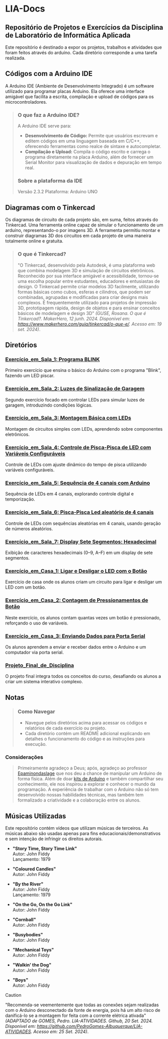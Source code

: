 # LIA-Docs

## Repositório de Projetos e Exercícios da Disciplina de Laboratório de Informática Aplicada
Este repositório é destinado a expor os projetos, trabalhos e atividades que foram feitos através do arduíno. Cada diretório corresponde a uma tarefa realizada.

## Códigos com a Arduino IDE
A Arduino IDE (Ambiente de Desenvolvimento Integrado) é um software utilizado para programar placas Arduino. Ela oferece uma interface amigável que facilita a escrita, compilação e upload de códigos para os microcontroladores.
> ### O que faz a Arduino IDE?
> A Arduino IDE serve para:
> - **Desenvolvimento de Código:** Permite que usuários escrevam e editem códigos em uma linguagem baseada em C/C++, oferecendo ferramentas como realce de sintaxe e autocompletar.
> - **Compilação e Upload:** Compila o código escrito e carrega o programa diretamente na placa Arduino, além de fornecer um Serial Monitor para visualização de dados e depuração em tempo real.
> ### Sobre a plataforma da IDE
> Versão 2.3.2 Plataforma: Arduino UNO

## Diagramas com o Tinkercad
Os diagramas de circuito de cada projeto são, em suma, feitos através do Tinkercad. Uma ferramenta online capaz de simular o funcionamento de um arduíno, representando-o por imagens 3D. A ferramenta permitiu montar e construir diagramas 3D dos circuitos em cada projeto de uma maneira totalmente online e gratuita.
> ### O que é Tinkercad?
> "O Tinkercad, desenvolvido pela Autodesk, é uma plataforma web que combina modelagem 3D e simulação de circuitos eletrônicos. Reconhecido por sua interface amigável e acessibilidade, tornou-se uma escolha popular entre estudantes, educadores e entusiastas de design. O Tinkercad permite criar modelos 3D facilmente, utilizando formas básicas como cubos, esferas e cilindros, que podem ser combinadas, agrupadas e modificadas para criar designs mais complexos. É frequentemente utilizado para projetos de impressão 3D, prototipagem rápida, design de objetos e para ensinar conceitos básicos de modelagem e design 3D" *(GUSE, Rosana. O que é Tinkercad?. MakerHero, 12 junh. 2024. Disponível em: https://www.makerhero.com/guia/tinkercad/o-que-e/. Acesso em: 19 set. 2024)*.


## Diretórios

### [Exercício_em_Sala_1: Programa BLINK](https://github.com/Matheusrammos/LIA-Docs/tree/main/Exerc%C3%ADcio_em_Sala_1)
Primeiro exercício que ensina o básico do Arduino com o programa "Blink", fazendo um LED piscar.

### [Exercício_em_Sala_2: Luzes de Sinalização de Garagem](https://github.com/Matheusrammos/LIA-Docs/tree/main/Exerc%C3%ADcio_em_Sala_2)
Segundo exercício focado em controlar LEDs para simular luzes de garagem, introduzindo condições lógicas.

### [Exercício_em_Sala_3: Montagem Básica com LEDs](https://github.com/Matheusrammos/LIA-Docs/tree/main/Exerc%C3%ADcio_em_Sala_3)
Montagem de circuitos simples com LEDs, aprendendo sobre componentes eletrônicos.

### [Exercício_em_Sala_4: Controle de Pisca-Pisca de LED com Variáveis Configuráveis](https://github.com/Matheusrammos/LIA-Docs/tree/main/Exerc%C3%ADcio_em_Sala_4)
Controle de LEDs com ajuste dinâmico do tempo de pisca utilizando variáveis configuráveis.

### [Exercício_em_Sala_5: Sequência de 4 canais com Arduino](https://github.com/Matheusrammos/LIA-Docs/tree/main/Exerc%C3%ADcio_em_Sala_5)
Sequência de LEDs em 4 canais, explorando controle digital e temporização.

### [Exercício_em_Sala_6: Pisca-Pisca Led aleatório de 4 canais](https://github.com/Matheusrammos/LIA-Docs/tree/main/Exerc%C3%ADcio_em_Sala_6)
Controle de LEDs com sequências aleatórias em 4 canais, usando geração de números aleatórios.

### [Exercício_em_Sala_7: Display Sete Segmentos: Hexadecimal](https://github.com/Matheusrammos/LIA-Docs/tree/main/Exerc%C3%ADcio_em_Sala_7)
Exibição de caracteres hexadecimais (0–9, A–F) em um display de sete segmentos.

### [Exercício_em_Casa_1: Ligar e Desligar o LED com o Botão](https://github.com/Matheusrammos/LIA-Docs/tree/main/Exerc%C3%ADcio_em_Casa_1)
Exercício de casa onde os alunos criam um circuito para ligar e desligar um LED com um botão.

### [Exercício_em_Casa_2: Contagem de Pressionamentos de Botão](https://github.com/Matheusrammos/LIA-Docs/tree/main/Exerc%C3%ADcio_em_Casa_2)
Neste exercício, os alunos contam quantas vezes um botão é pressionado, reforçando o uso de variáveis.

### [Exercício_em_Casa_3: Enviando Dados para Porta Serial](https://github.com/Matheusrammos/LIA-Docs/tree/main/Exerc%C3%ADcio_em_Casa_3)
Os alunos aprendem a enviar e receber dados entre o Arduino e um computador via porta serial.

### [Projeto_Final_de_Disciplina](https://github.com/Matheusrammos/LIA-Docs/tree/main/Projeto_Final_de_Disciplina)
O projeto final integra todos os conceitos do curso, desafiando os alunos a criar um sistema interativo complexo.

## Notas
> ### Como Navegar
> - Navegue pelos diretórios acima para acessar os códigos e relatórios de cada exercício ou projeto.
> - Cada diretório contém um README adicional  explicando em detalhes o funcionamento do código e as instruções para execução.

### Considerações
> Primeiramente agradeço a Deus; após, agradeço ao professor [Epaminondaslage](https://www.bing.com/ck/a?!&&p=cf945232149fce13JmltdHM9MTcyNjcwNDAwMCZpZ3VpZD0yNGZkYWYyYS1lMjZiLTYzMWYtMzY0MC1iYmJiZTNlZTYyZGImaW5zaWQ9NTE5Mg&ptn=3&ver=2&hsh=3&fclid=24fdaf2a-e26b-631f-3640-bbbbe3ee62db&psq=src%3d%22https%3a%2f%2fgithub.com%2fEpaminondaslage%2fAluno_Fulano_de_Tal%2fblob%2fmain%2fExercicio_em_Casa_1%2fFigura.jpeg%22+alt%3d%22Circuito%22+width%3d%2250%25%22&u=a1aHR0cHM6Ly9naXRodWIuY29tL0VwYW1pbm9uZGFzbGFnZQ&ntb=1) que nos deu a chance de manipular um Arduino de forma física. Além de doar [kits de Arduíno](https://github.com/Epaminondaslage/Kit-Arduino) e também compartilhar seu conhecimento, ele nos inspirou a explorar e conhecer o mundo da programação. A experiência de trabalhar com o Arduino não só tem desenvolvido nossas habilidades técnicas, mas também tem formalizado a criatividade e a colaboração entre os alunos.

## Músicas Utilizadas
Este repositório contém vídeos que utilizam músicas de terceiros. As músicas abaixo são usadas apenas para fins educacionais/demonstrativos e sem intenção de infringir os direitos autorais.

- **"Story Time, Story Time Link"**  
  Autor: John Fiddy  
  Lançamento: 1979  

- **"Coloured Candles"**  
  Autor: John Fiddy  

- **"By the River"**  
  Autor: John Fiddy  
  Lançamento: 1979  

- **"On the Go, On the Go Link"**  
  Autor: John Fiddy  

- **"Cornball"**  
  Autor: John Fiddy  

- **"Busybodies"**  
  Autor: John Fiddy  

- **"Mechanical Toys"**  
  Autor: John Fiddy  

- **"Walkin' the Dog"**  
  Autor: John Fiddy  

- **"Boys"**  
  Autor: John Fiddy  


>[!CAUTION]  
"Recomenda-se veementemente que todas as conexões sejam realizadas com o Arduino desconectado da fonte de energia, pois há um alto risco de danificá-lo se a montagem for feita com a corrente elétrica ativada" *(ADAPTADO de GOMES, Pedro. LIA-ATIVIDADES. Github, 20 Set. 2024. Disponível em: https://github.com/PedroGomes-Albuquerque/LIA-ATIVIDADES. Acesso em: 25 Set. 2024)*.
